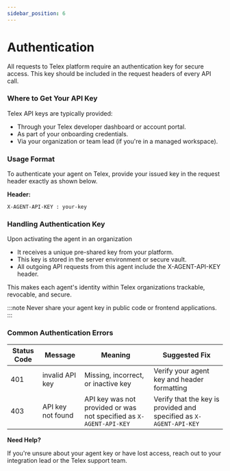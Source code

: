 ```yaml
---
sidebar_position: 6
---
```


# Authentication

All requests to Telex platform require an authentication key for secure access. This key should be included in the request headers of every API call.

### Where to Get Your API Key

Telex API keys are typically provided:

* Through your Telex developer dashboard or account portal.
* As part of your onboarding credentials.
* Via your organization or team lead (if you're in a managed workspace).

### Usage Format

To authenticate your agent on Telex, provide your issued key in the request header exactly as shown below.

**Header:** 
```http
X-AGENT-API-KEY : your-key
```


### Handling Authentication Key

Upon activating the agent in an organization

* It receives a unique pre-shared key from your platform.
* This key is stored in the server environment or secure vault.
* All outgoing API requests from this agent include the X-AGENT-API-KEY header.

This makes each agent's identity within Telex organizations trackable, revocable, and secure.

:::note
Never share your agent key in public code or frontend applications.
::: 

### Common Authentication Errors

| Status Code | Message             | Meaning                             | Suggested Fix                               |
| ----------- | ------------------- | ----------------------------------- | ------------------------------------------- |
| 401         | invalid API key     | Missing, incorrect, or inactive key | Verify your agent key and header formatting |
| 403         | API key not found   | API key was not provided or was not specified as `X-AGENT-API-KEY` | Verify that the key is provided and specified as `X-AGENT-API-KEY`  |


**Need Help?**

If you're unsure about your agent key or have lost access, reach out to your integration lead or the Telex support team.
